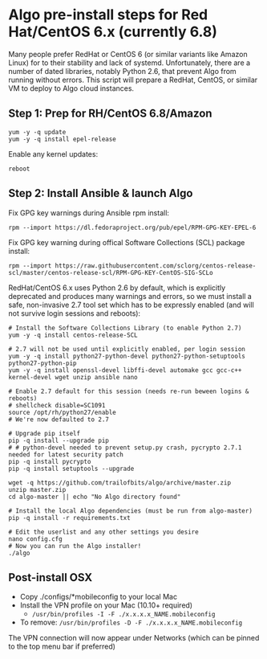 # Algo pre-install steps for Red Hat/CentOS 6.x (currently 6.8)

Many people prefer RedHat or CentOS 6 (or similar variants like Amazon Linux) for to their stability and lack of systemd. Unfortunately, there are a number of dated libraries, notably Python 2.6, that prevent Algo from running without errors. This script will prepare a RedHat, CentOS, or similar VM to deploy to Algo cloud instances.

## Step 1: Prep for RH/CentOS 6.8/Amazon

```
yum -y -q update
yum -y -q install epel-release
```

Enable any kernel updates:

``reboot`` 

## Step 2: Install Ansible & launch Algo

Fix GPG key warnings during Ansible rpm install:

``rpm --import https://dl.fedoraproject.org/pub/epel/RPM-GPG-KEY-EPEL-6``

Fix GPG key warning during offical Software Collections (SCL) package install:

``rpm --import https://raw.githubusercontent.com/sclorg/centos-release-scl/master/centos-release-scl/RPM-GPG-KEY-CentOS-SIG-SCLo``

RedHat/CentOS 6.x uses Python 2.6 by default, which is explicitly deprecated and produces many warnings and errors, so we must install a safe, non-invasive 2.7 tool set which has to be expressly enabled (and will not survive login sessions and reboots):

```
# Install the Software Collections Library (to enable Python 2.7)
yum -y -q install centos-release-SCL

# 2.7 will not be used until explicitly enabled, per login session		
yum -y -q install python27-python-devel python27-python-setuptools python27-python-pip
yum -y -q install openssl-devel libffi-devel automake gcc gcc-c++ kernel-devel wget unzip ansible nano 

# Enable 2.7 default for this session (needs re-run beween logins & reboots)
# shellcheck disable=SC1091
source /opt/rh/python27/enable
# We're now defaulted to 2.7 

# Upgrade pip itself
pip -q install --upgrade pip
# # python-devel needed to prevent setup.py crash, pycrypto 2.7.1 needed for latest security patch
pip -q install pycrypto       
pip -q install setuptools --upgrade

wget -q https://github.com/trailofbits/algo/archive/master.zip
unzip master.zip 
cd algo-master || echo "No Algo directory found"

# Install the local Algo dependencies (must be run from algo-master)
pip -q install -r requirements.txt

# Edit the userlist and any other settings you desire
nano config.cfg
# Now you can run the Algo installer!
./algo
```

## Post-install OSX

* Copy ./configs/*mobileconfig to your local Mac
* Install the VPN profile on your Mac (10.10+ required)
  * ``/usr/bin/profiles -I -F ./x.x.x.x_NAME.mobileconfig``
* To remove: ```/usr/bin/profiles -D -F ./x.x.x.x_NAME.mobileconfig```

The VPN connection will now appear under Networks (which can be pinned to the top menu bar if preferred)
